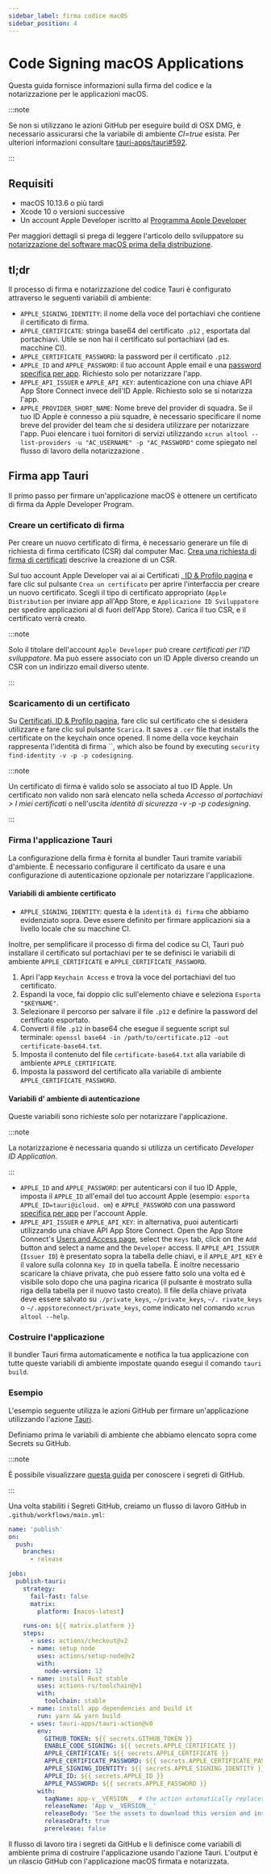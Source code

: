 ```yaml
---
sidebar_label: firma codice macOS
sidebar_position: 4
---
```


# Code Signing macOS Applications

Questa guida fornisce informazioni sulla firma del codice e la notarizzazione per le applicazioni macOS.

:::note

Se non si utilizzano le azioni GitHub per eseguire build di OSX DMG, è necessario assicurarsi che la variabile di ambiente <i>CI=true</i> esista. Per ulteriori informazioni consultare [tauri-apps/tauri#592][].

:::

## Requisiti

- macOS 10.13.6 o più tardi
- Xcode 10 o versioni successive
- Un account Apple Developer iscritto al [Programma Apple Developer][]

Per maggiori dettagli si prega di leggere l'articolo dello sviluppatore su [notarizzazione del software macOS prima della distribuzione][].

## tl;dr

Il processo di firma e notarizzazione del codice Tauri è configurato attraverso le seguenti variabili di ambiente:

- `APPLE_SIGNING_IDENTITY`: il nome della voce del portachiavi che contiene il certificato di firma.
- `APPLE_CERTIFICATE`: stringa base64 del certificato `.p12` , esportata dal portachiavi. Utile se non hai il certificato sul portachiavi (ad es. macchine CI).
- `APPLE_CERTIFICATE_PASSWORD`: la password per il certificato `.p12`.
- `APPLE_ID` and `APPLE_PASSWORD`: il tuo account Apple email e una [password specifica per app][]. Richiesto solo per notarizzare l'app.
- `APPLE_API_ISSUER` e `APPLE_API_KEY`: autenticazione con una chiave API App Store Connect invece dell'ID Apple. Richiesto solo se si notarizza l'app.
- `APPLE_PROVIDER_SHORT_NAME`: Nome breve del provider di squadra. Se il tuo ID Apple è connesso a più squadre, è necessario specificare il nome breve del provider del team che si desidera utilizzare per notarizzare l'app. Puoi elencare i tuoi fornitori di servizi utilizzando `xcrun altool --list-providers -u "AC_USERNAME" -p "AC_PASSWORD"` come spiegato nel flusso di lavoro della notarizzazione [](https://developer.apple.com/documentation/security/notarizing_macos_software_before_distribution/customizing_the_notarization_workflow).

## Firma app Tauri

Il primo passo per firmare un'applicazione macOS è ottenere un certificato di firma da Apple Developer Program.

### Creare un certificato di firma

Per creare un nuovo certificato di firma, è necessario generare un file di richiesta di firma certificato (CSR) dal computer Mac. [Crea una richiesta di firma di certificati][] descrive la creazione di un CSR.

Sul tuo account Apple Developer vai ai ai Certificati [, ID & Profilo pagina][] e fare clic sul pulsante `Crea un certificato` per aprire l'interfaccia per creare un nuovo certificato. Scegli il tipo di certificato appropriato (`Apple Distribution` per inviare app all'App Store, e `Applicazione ID Sviluppatore` per spedire applicazioni al di fuori dell'App Store). Carica il tuo CSR, e il certificato verrà creato.

:::note

Solo il titolare dell'account `Apple Developer` può creare _certificati per l'ID sviluppatore_. Ma può essere associato con un ID Apple diverso creando un CSR con un indirizzo email diverso utente.

:::

### Scaricamento di un certificato

Su [Certificati, ID & Profilo pagina][], fare clic sul certificato che si desidera utilizzare e fare clic sul pulsante `Scarica`. It saves a `.cer` file that installs the certificate on the keychain once opened. Il nome della voce keychain rappresenta l'identità di firma ``, which also be found by executing `security find-identity -v -p -p codesigning`.

:::note

Un certificato di firma è valido solo se associato al tuo ID Apple. Un certificato non valido non sarà elencato nella scheda <i>Accesso al portachiavi > I miei certificati</i> o nell'uscita <i>identità di sicurezza -v -p -p codesigning</i>.

:::

### Firma l'applicazione Tauri

La configurazione della firma è fornita al bundler Tauri tramite variabili d'ambiente. È necessario configurare il certificato da usare e una configurazione di autenticazione opzionale per notarizzare l'applicazione.

#### Variabili di ambiente certificato

- `APPLE_SIGNING_IDENTITY`: questa è la `identità di firma` che abbiamo evidenziato sopra. Deve essere definito per firmare applicazioni sia a livello locale che su macchine CI.

Inoltre, per semplificare il processo di firma del codice su CI, Tauri può installare il certificato sul portachiavi per te se definisci le variabili di ambiente `APPLE_CERTIFICATE` e `APPLE_CERTIFICATE_PASSWORD`.

1. Apri l'app `Keychain Access` e trova la voce del portachiavi del tuo certificato.
2. Espandi la voce, fai doppio clic sull'elemento chiave e seleziona `Esporta "$KEYNAME"`.
3. Selezionare il percorso per salvare il file `.p12` e definire la password del certificato esportato.
4. Converti il file `.p12` in base64 che esegue il seguente script sul terminale: `openssl base64 -in /path/to/certificate.p12 -out certificate-base64.txt`.
5. Imposta il contenuto del file `certificate-base64.txt` alla variabile di ambiente `APPLE_CERTIFICATE`.
6. Imposta la password del certificato alla variabile di ambiente `APPLE_CERTIFICATE_PASSWORD`.

#### Variabili d' ambiente di autenticazione

Queste variabili sono richieste solo per notarizzare l'applicazione.

:::note

La notarizzazione è necessaria quando si utilizza un certificato <i>Developer ID Application</i>.

:::

- `APPLE_ID` and `APPLE_PASSWORD`: per autenticarsi con il tuo ID Apple, imposta il `APPLE_ID` all'email del tuo account Apple (esempio: `esporta APPLE_ID=tauri@icloud. om`) e `APPLE_PASSWORD` con una password [specifica per app][] per l'account Apple.
- `APPLE_API_ISSUER` e `APPLE_API_KEY`: in alternativa, puoi autenticarti utilizzando una chiave API App Store Connect. Open the App Store Connect's [Users and Access page][], select the `Keys` tab, click on the `Add` button and select a name and the `Developer` access. Il `APPLE_API_ISSUER` (`Issuer ID`) è presentato sopra la tabella delle chiavi, e il `APPLE_API_KEY` è il valore sulla colonna `Key ID` in quella tabella. È inoltre necessario scaricare la chiave privata, che può essere fatto solo una volta ed è visibile solo dopo che una pagina ricarica (il pulsante è mostrato sulla riga della tabella per il nuovo tasto creato). Il file della chiave privata deve essere salvato su `./private_keys`, `~/private_keys`, `~/. rivate_keys` o `~/.appstoreconnect/private_keys`, come indicato nel comando `xcrun altool --help`.

### Costruire l'applicazione

Il bundler Tauri firma automaticamente e notifica la tua applicazione con tutte queste variabili di ambiente impostate quando esegui il comando `tauri build`.

### Esempio

L'esempio seguente utilizza le azioni GitHub per firmare un'applicazione utilizzando l'azione [Tauri][].

Definiamo prima le variabili di ambiente che abbiamo elencato sopra come Secrets su GitHub.

:::note

È possibile visualizzare <a href="https://docs.github.com/en/actions/reference/encrypted-secrets">questa guida</a> per conoscere i segreti di GitHub.

:::

Una volta stabiliti i Segreti GitHub, creiamo un flusso di lavoro GitHub in `.github/workflows/main.yml`:

```yml
name: 'publish'
on:
  push:
    branches:
      - release

jobs:
  publish-tauri:
    strategy:
      fail-fast: false
      matrix:
        platform: [macos-latest]

    runs-on: ${{ matrix.platform }}
    steps:
      - uses: actions/checkout@v2
      - name: setup node
        uses: actions/setup-node@v2
        with:
          node-version: 12
      - name: install Rust stable
        uses: actions-rs/toolchain@v1
        with:
          toolchain: stable
      - name: install app dependencies and build it
        run: yarn && yarn build
      - uses: tauri-apps/tauri-action@v0
        env:
          GITHUB_TOKEN: ${{ secrets.GITHUB_TOKEN }}
          ENABLE_CODE_SIGNING: ${{ secrets.APPLE_CERTIFICATE }}
          APPLE_CERTIFICATE: ${{ secrets.APPLE_CERTIFICATE }}
          APPLE_CERTIFICATE_PASSWORD: ${{ secrets.APPLE_CERTIFICATE_PASSWORD }}
          APPLE_SIGNING_IDENTITY: ${{ secrets.APPLE_SIGNING_IDENTITY }}
          APPLE_ID: ${{ secrets.APPLE_ID }}
          APPLE_PASSWORD: ${{ secrets.APPLE_PASSWORD }}
        with:
          tagName: app-v__VERSION__ # the action automatically replaces \_\_VERSION\_\_ with the app version
          releaseName: 'App v__VERSION__'
          releaseBody: 'See the assets to download this version and install.'
          releaseDraft: true
          prerelease: false
```

Il flusso di lavoro tira i segreti da GitHub e li definisce come variabili di ambiente prima di costruire l'applicazione usando l'azione Tauri. L'output è un rilascio GitHub con l'applicazione macOS firmata e notarizzata.

[tauri-apps/tauri#592]: https://github.com/tauri-apps/tauri/issues/592
[Programma Apple Developer]: https://developer.apple.com/programs/
[notarizzazione del software macOS prima della distribuzione]: https://developer.apple.com/documentation/security/notarizing_macos_software_before_distribution
[password specifica per app]: https://support.apple.com/en-ca/HT204397
[specifica per app]: https://support.apple.com/en-ca/HT204397
[Crea una richiesta di firma di certificati]: https://developer.apple.com/help/account/create-certificates/create-a-certificate-signing-request
[, ID & Profilo pagina]: https://developer.apple.com/account/resources/certificates/list
[Certificati, ID & Profilo pagina]: https://developer.apple.com/account/resources/certificates/list
[Users and Access page]: https://appstoreconnect.apple.com/access/users
[Tauri]: https://github.com/tauri-apps/tauri-action
